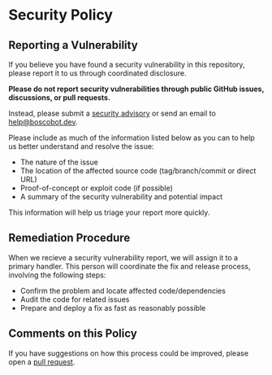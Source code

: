 # Security Policy

## Reporting a Vulnerability

If you believe you have found a security vulnerability in this repository, please report it to us through coordinated disclosure.

**Please do not report security vulnerabilities through public GitHub issues, discussions, or pull requests.**

Instead, please submit a [security advisory](https://github.com/MoritzHayden/bosco/security/advisories) or send an email to [help@boscobot.dev](mailto:help@boscobot.dev).

Please include as much of the information listed below as you can to help us better understand and resolve the issue:

- The nature of the issue
- The location of the affected source code (tag/branch/commit or direct URL)
- Proof-of-concept or exploit code (if possible)
- A summary of the security vulnerability and potential impact

This information will help us triage your report more quickly.

## Remediation Procedure

When we recieve a security vulnerability report, we will assign it to a primary handler. This person will coordinate the fix and release process, involving the following steps:

- Confirm the problem and locate affected code/dependencies
- Audit the code for related issues
- Prepare and deploy a fix as fast as reasonably possible

## Comments on this Policy

If you have suggestions on how this process could be improved, please open a [pull request](https://github.com/MoritzHayden/bosco/pulls).
